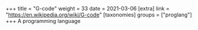 +++
title = "G-code"
weight = 33
date = 2021-03-06
[extra]
link = "https://en.wikipedia.org/wiki/G-code"
[taxonomies]
groups = ["proglang"]
+++
A programming language

